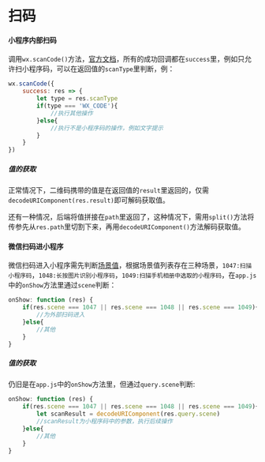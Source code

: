 <!--
 * @Author: kendrick任
 * @Date: 2020-12-18 13:03:08
 * @LastEditTime: 2020-12-21 15:01:25
 * @Description: 版本申明
 * @FilePath: \gitbook\wxapp\CommonQuestion\Scan.md
 * @
-->
# 扫码

#### 小程序内部扫码

调用```wx.scanCode()```方法，[官方文档](https://developers.weixin.qq.com/miniprogram/dev/api/device/scan/wx.scanCode.html)，所有的成功回调都在```success```里，例如只允许扫小程序码，可以在返回值的```scanType```里判断，例：
```javascript
wx.scanCode({
    success: res => {
        let type = res.scanType
        if(type === 'WX_CODE'){
        	//执行其他操作
        }else{
        	//执行不是小程序码的操作，例如文字提示
        }
    }
})
```
##### 值的获取
正常情况下，二维码携带的值是在返回值的```result```里返回的，仅需```decodeURIComponent(res.result)```即可解码获取值。

还有一种情况，后端将值拼接在```path```里返回了，这种情况下，需用```split()```方法将传参先从```res.path```里切割下来，再用```decodeURIComponent()```方法解码获取值。

#### 微信扫码进小程序

微信扫码进入小程序需先判断[场景值](https://developers.weixin.qq.com/miniprogram/dev/reference/scene-list.html)，根据场景值列表存在三种场景，```1047:扫描小程序码```，```1048:长按图片识别小程序码```，```1049:扫描手机相册中选取的小程序码```，在```app.js```中的```onShow```方法里通过```scene```判断：
```javascript
onShow: function (res) {
	if(res.scene === 1047 || res.scene === 1048 || res.scene === 1049){
		//为外部扫码进入
	}else{
		//其他
	}
}
```
##### 值的获取
仍旧是在```app.js```中的```onShow```方法里，但通过```query.scene```判断:
```javascript
onShow: function (res) {
	if(res.scene === 1047 || res.scene === 1048 || res.scene === 1049){
		let scanResult = decodeURIComponent(res.query.scene)
		//scanResult为小程序码中的参数，执行后续操作
	}else{
		//其他
	}
}
```